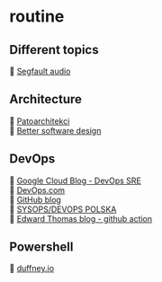 # routine

## Different topics

:musical_note: [Segfault audio](https://open.spotify.com/show/6rdGy8gZmka66XsKwDDB9v?si=t2bPftutQhOXHpHo4l9X5Q)

## Architecture

:musical_note: [Patoarchitekci](https://open.spotify.com/show/13wiwR1mmHD3PTBcMt9J9J?si=V8HeU50vQ_y8A-H-eFTcCA)</br>
:musical_note: [Better software design](https://open.spotify.com/show/0QCDOJNUWnJkaq73FasfkY?si=l9DsYbepTVG02gDVrEc4XA)

## DevOps

:notebook: [Google Cloud Blog - DevOps SRE](https://cloud.google.com/blog/products/devops-sre)</br>
:notebook: [DevOps.com](https://devops.com/)</br>
:notebook: [GitHub blog](https://github.blog/)</br>
:notebook: [SYSOPS/DEVOPS POLSKA](https://www.sysopspolska.pl/)</br>
:notebook: [Edward Thomas blog - github action](https://www.edwardthomson.com/blog/)

## Powershell

:notebook: [duffney.io](https://duffney.io/posts/)
